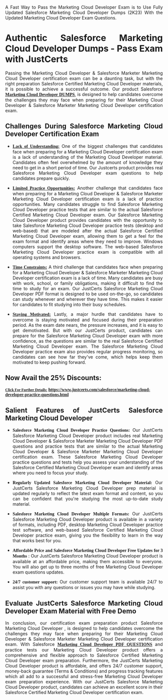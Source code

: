 <p dir="auto" style="text-align: justify;">A Fast Way to Pass the Marketing Cloud Developer Exam is to Use Fully Updated Salesforce Marketing Cloud Developer Dumps (2K23) With the Updated Marketing Cloud Developer Exam Questions.</p>

<h1 style="text-align: justify;"><strong>Authentic Salesforce Marketing Cloud Developer Dumps - Pass Exam with JustCerts</strong></h1>

<p style="text-align: justify;">Passing the Marketing Cloud Developer &amp; Salesforce Marketer Marketing Cloud Developer certification exam can be a daunting task, but with the right preparation Salesforce Certified Marketing Cloud Developer materials, it is possible to achieve a successful outcome. Our product Salesforce <strong><a href="https://www.justcerts.com/salesforce/marketing-cloud-developer-practice-questions.html"><span style="font-family:Georgia,serif;"><u>Marketing Cloud Developer DUMPS</u></span></a></strong>, is designed to help candidates overcome the challenges they may face when preparing for their Marketing Cloud Developer &amp; Salesforce Marketer Marketing Cloud Developer certification exam.</p>

<h2 style="text-align: justify;"><strong>Challenges During Salesforce Marketing Cloud Developer Certification Exam</strong></h2>

<ul>
	<li style="text-align: justify;"><u><span style="font-family:Georgia,serif;"><strong>Lack of Understanding:</strong></span></u> One of the biggest challenges that candidates face when preparing for a Marketing Cloud Developer certification exam is a lack of understanding of the Marketing Cloud Developer material. Candidates often feel overwhelmed by the amount of knowledge they need to get in a short period of time. Our Justcerts product provides real Salesforce Marketing Cloud Developer exam questions to help candidates prepare quickly.</li>
</ul>

<ul>
	<li style="text-align: justify;"><u><span style="font-family:Georgia,serif;"><strong>Limited Practice Opportunities:</strong></span></u> Another challenge that candidates face when preparing for a Marketing Cloud Developer &amp; Salesforce Marketer Marketing Cloud Developer certification exam is a lack of practice opportunities. Many candidates struggle to find Salesforce Marketing Cloud Developer practice tests that are similar to the actual Salesforce Certified Marketing Cloud Developer exam. Our Salesforce Marketing Cloud Developer product provides candidates with the opportunity to take Salesforce Marketing Cloud Developer practice tests (desktop and web-based) that are modeled after the actual Salesforce Certified Marketing Cloud Developer exam, allowing them to get a feel for the exam format and identify areas where they need to improve. Windows computers support the desktop software. The web-based Salesforce Marketing Cloud Developer practice exam is compatible with all operating systems and browsers.</li>
</ul>

<ul>
	<li style="text-align: justify;"><u><span style="font-family:Georgia,serif;"><strong>Time Constraints:</strong></span></u> A third challenge that candidates face when preparing for a Marketing Cloud Developer &amp; Salesforce Marketer Marketing Cloud Developer certification exam is a lack of time. Many candidates are busy with work, school, or family obligations, making it difficult to find the time to study for an exam. Our JustCerts Salesforce Marketing Cloud Developer PDF format is designed to be used on-the-go, so candidates can study whenever and wherever they have time. This makes it easier for candidates to fit studying into their busy schedules.</li>
</ul>

<ul>
	<li style="text-align: justify;"><u><span style="font-family:Georgia,serif;"><strong>Staying Motivated:</strong></span></u> Lastly, a major hurdle that candidates have to overcome is staying motivated and focused during their preparation period. As the exam date nears, the pressure increases, and it is easy to get demotivated. But with our JustCerts product, candidates can prepare for the Salesforce Marketing Cloud Developer exam with more confidence, as the questions are similar to the real Salesforce Certified Marketing Cloud Developer exam. The Salesforce Marketing Cloud Developer practice exam also provides regular progress monitoring, so candidates can see how far they&#39;ve come, which helps keep them motivated to keep pushing forward.</li>
</ul>

<h2 style="text-align: justify;"><strong>Now Avail the 25% Discounts:</strong></h2>

<p><span style="font-size:12px;"><u><span style="font-family:Georgia,serif;"><strong>Click For Further Details:</strong></span></u></span><span style="font-size:14px;"><span style="font-family:Georgia,serif;"><strong> <a href="https://www.justcerts.com/salesforce/marketing-cloud-developer-practice-questions.html">https://www.justcerts.com/salesforce/marketing-cloud-developer-practice-questions.html</a></strong></span></span></p>

<h2 style="text-align: justify;"><strong>Salient Features of JustCerts Salesforce Marketing Cloud Developer</strong></h2>

<ul>
	<li style="text-align: justify;"><span style="font-family:Georgia,serif;"><strong>Salesforce Marketing Cloud Developer Practice Questions:</strong></span> Our JustCerts Salesforce Marketing Cloud Developer product includes real Marketing Cloud Developer &amp; Salesforce Marketer Marketing Cloud Developer PDF questions and practice tests that are similar to the actual Marketing Cloud Developer &amp; Salesforce Marketer Marketing Cloud Developer certification exam. These Salesforce Marketing Cloud Developer practice questions and tests help you assess your understanding of the Salesforce Certified Marketing Cloud Developer exam and identify areas where you need to focus your study.</li>
</ul>

<ul>
	<li style="text-align: justify;"><span style="font-family:Georgia,serif;"><strong>Regularly Updated Salesforce Marketing Cloud Developer Material:</strong></span> Our JustCerts Salesforce Marketing Cloud Developer prep material is updated regularly to reflect the latest exam format and content, so you can be confident that you&#39;re studying the most up-to-date study material.</li>
</ul>

<ul>
	<li style="text-align: justify;"><span style="font-family:Georgia,serif;"><strong>Salesforce Marketing Cloud Developer Multiple Formats:</strong></span> Our JustCerts Salesforce Marketing Cloud Developer product is available in a variety of formats, including PDF, desktop Marketing Cloud Developer practice test software, and web-based Salesforce Certified Marketing Cloud Developer practice exam, giving you the flexibility to learn in the way that works best for you.</li>
</ul>

<ul>
	<li style="text-align: justify;"><span style="font-family:Georgia,serif;"><strong>Affordable Price and Salesforce Marketing Cloud Developer Free Updates for 3 Months</strong></span> : Our JustCerts Salesforce Marketing Cloud Developer product is available at an affordable price, making them accessible to everyone. You will also get up to three months of free Marketing Cloud Developer exam questions updates.</li>
</ul>

<ul>
	<li style="text-align: justify;"><span style="font-family:Georgia,serif;"><strong>24/7 customer support:</strong></span> Our customer support team is available 24/7 to assist you with any questions or issues you may have while studying.</li>
</ul>

<h2 style="text-align: justify;"><strong>Evaluate JustCerts Salesforce Marketing Cloud Developer Exam Material with Free Demo</strong></h2>

<p style="text-align: justify;">In conclusion, our certification exam preparation product Salesforce Marketing Cloud Developer , is designed to help candidates overcome the challenges they may face when preparing for their Marketing Cloud Developer &amp; Salesforce Marketer Marketing Cloud Developer certification exam. With Salesforce <a href="https://www.justcerts.com/salesforce/marketing-cloud-developer-practice-questions.html"><u><strong><span style="font-family:Georgia,serif;">Marketing Cloud Developer PDF QUESTIONS</span></strong></u></a> and practice tests our Marketing Cloud Developer product offers a comprehensive and flexible approach to Salesforce Certified Marketing Cloud Developer exam preparation. Furthermore, the JustCerts Marketing Cloud Developer product is affordable, and offers 24/7 customer support, money-back guarantee (Terms &amp; Conditions) and progress tracking features which all add to a successful and stress-free Marketing Cloud Developer exam preparation experience. With our JustCerts Salesforce Marketing Cloud Developer product, candidates can achieve an excellent score in their Salesforce Certified Marketing Cloud Developer certification exam.</p>
